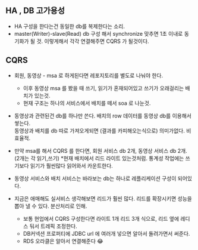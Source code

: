 ## HA , DB 고가용성
- HA 구성을 한다는건 동일한 db를 복제한다는 소리.
- master(Writer)-slave(Read) db 구성 해서 synchronize 맞추면 1초 이내로 동기화가 될 것. 이렇게해서 각각 연결해주면 CQRS 가 될것이다.


## CQRS

- 회원, 동영상 - msa 로 하게된다면 레포지토리를 별도로 나눠야 한다.
  - 이후 동영상 msa 를 봤을 때 쓰기, 읽기가 혼재되어있고 쓰기가 오래걸리는 배치가 있는것.
  - 현재 구조는 하나의 서비스에서 배치를 떼서 soa 로 나눈것.
- 동영상과 관련된건 db를 하나만 쓴다. 배치의 row 데이터를 동영상 db를 이용해서 쌓는다.</br>
  동영상과 배치를 db 따로 가져오게되면 (결과를 카피해오는식으로) 의미가없다. 비효율적.

- 만약 msa를 해서 CQRS 를 한다면, 회원 서비스 db 2개, 동영상 서비스 db 2개.</br>
(2개는 각 읽기,쓰기) *현재 배치에서 리드 라이트 있는것처럼. 통계성 작업에는 쓰기보다 읽기가 훨씬많다 읽어와서 카운트한다.

- 동영상 서비스와 배치 서비스는 바라보는 db는 하나로 레플리케이션 구성이 되어있다.

- 지금은 애매해도 실서비스 생각해보면 리드가 훨씬 많다. 리드를 확장시키면 성능을 뽑아 낼 수 있다. 분산처리로 인해.
  - 보통 현업에서 CQRS 구성한다면 라이트 1개 리드 3개 식으로, 리드 옆에 레디스 둬서 트레픽 조정한다. 
  - DB커넥션 프로퍼티에 JDBC url 에 여러개 넣으면 알아서 돌려가면서 써준다.
  - RDS 오라클은 알아서 연결해준다 😂
  
 
